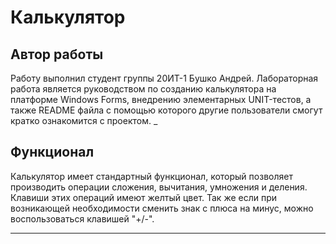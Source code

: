 # Калькулятор
## Автор работы 
Pаботу выполнил студент группы 20ИТ-1 Бушко Андрей. Лабораторная работа является руководством по созданию калькулятора на платформе Windows Forms, внедрению элементарных UNIT-тестов, а также README файла с помощью которого другие пользователи смогут кратко ознакомится с проектом.
_
## Функционал
Калькулятор имеет стандартный функционал, который позволяет производить операции сложения, вычитания, умножения и деления. Клавиши этих операций имеют желтый цвет.
Так же если при возникающей необходимости сменить знак с плюса на минус, можно воспользоваться клавишей "+/-".

___